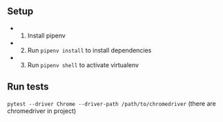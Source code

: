 ## Setup
* 1. Install pipenv
* 2. Run `pipenv install` to install dependencies
* 3. Run `pipenv shell` to activate virtualenv

## Run tests
`pytest --driver Chrome --driver-path /path/to/chromedriver` (there are chromedriver in project)
